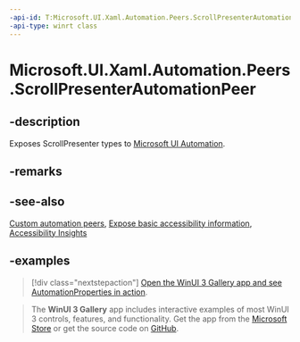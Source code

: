 ```yaml
---
-api-id: T:Microsoft.UI.Xaml.Automation.Peers.ScrollPresenterAutomationPeer
-api-type: winrt class
---
```


# Microsoft.UI.Xaml.Automation.Peers.ScrollPresenterAutomationPeer

<!--
public class ScrollPresenterAutomationPeer : Windows.UI.Xaml.Automation.Peers.FrameworkElementAutomationPeer
-->

## -description

Exposes ScrollPresenter types to [Microsoft UI Automation](/windows/win32/winauto/entry-uiauto-win32).

## -remarks

## -see-also

[Custom automation peers](/windows/apps/design/accessibility/custom-automation-peers), [Expose basic accessibility information](/windows/apps/design/accessibility/basic-accessibility-information), [Accessibility Insights](https://accessibilityinsights.io/)

## -examples

> [!div class="nextstepaction"]
> [Open the WinUI 3 Gallery app and see AutomationProperties in action](winui3gallery:/item/AutomationProperties).

> The **WinUI 3 Gallery** app includes interactive examples of most WinUI 3 controls, features, and functionality. Get the app from the [Microsoft Store](https://www.microsoft.com/store/productId/9P3JFPWWDZRC) or get the source code on [GitHub](https://github.com/microsoft/WinUI-Gallery).

